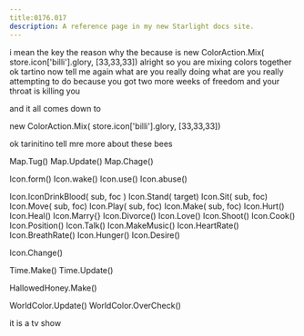```yaml
---
title:0176.017
description: A reference page in my new Starlight docs site.
---
```

i mean the key 
the reason why 
the because
is 
new ColorAction.Mix( store.icon['billi'].glory,  [33,33,33])
alright so you are mixing colors together 
ok tartino 
now tell me 
again 
what are you really doing 
what are you really attempting to do 
because you got two more weeks of freedom 
and your throat is killing you 

and it all comes down to 

new ColorAction.Mix( store.icon['billi'].glory,  [33,33,33])

ok tarinitino
tell mre more about these bees

Map.Tug() 
Map.Update()
Map.Chage()

Icon.form()
Icon.wake()
Icon.use()
Icon.abuse()

Icon.IconDrinkBlood( sub, foc )
Icon.Stand( target)
Icon.Sit( sub, foc) 
Icon.Move( sub, foc)
Icon.Play( sub, foc)
Icon.Make( sub, foc)
Icon.Hurt()
Icon.Heal()
Icon.Marry{}
Icon.Divorce()
Icon.Love()
Icon.Shoot()
Icon.Cook()
Icon.Position()
Icon.Talk()
Icon.MakeMusic()
Icon.HeartRate()
Icon.BreathRate()
Icon.Hunger()
Icon.Desire()

Icon.Change()


Time.Make()
Time.Update()

HallowedHoney.Make() 

WorldColor.Update()
WorldColor.OverCheck()

it is a tv show 
